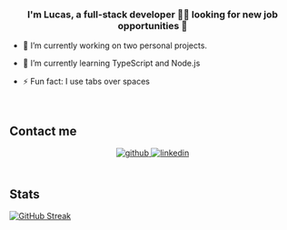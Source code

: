 
<div align="center">
</div>  
  

### <div align="center">I'm Lucas, a full-stack developer 👨‍💻 looking for new job opportunities 🚀</div>  
  

- 🔭 I’m currently working on two personal projects.
  

- 🌱 I’m currently learning TypeScript and Node.js  
  

- ⚡ Fun fact: I use tabs over spaces  
  

<br/>  

## Contact me 
<div align="center">
<a href="https://github.com/lucas-perata" target="_blank">
<img src=https://img.shields.io/badge/github-%2324292e.svg?&style=for-the-badge&logo=github&logoColor=white alt=github style="margin-bottom: 5px;" />
</a>

<a href="https://www.linkedin.com/in/lucas-perata-623902152/" target="_blank">
<img src=https://img.shields.io/badge/linkedin-%231E77B5.svg?&style=for-the-badge&logo=linkedin&logoColor=white alt=linkedin style="margin-bottom: 5px;" />
</a>
</div>
  
<br/>  

## Stats  
   [![GitHub Streak](https://github-readme-streak-stats.herokuapp.com/?user=lucas-perata)](https://git.io/streak-stats)





</div>  
  
